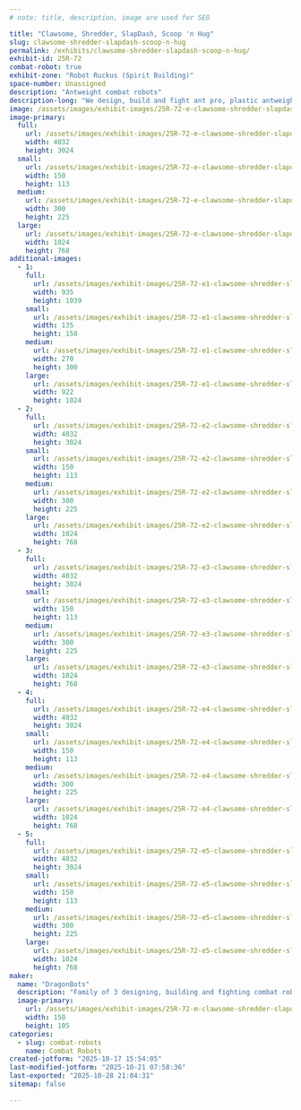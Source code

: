 ```yaml
---
# note: title, description, image are used for SEO

title: "Clawsome, Shredder, SlapDash, Scoop 'n Hug"
slug: clawsome-shredder-slapdash-scoop-n-hug
permalink: /exhibits/clawsome-shredder-slapdash-scoop-n-hug/
exhibit-id: 25R-72
combat-robot: true
exhibit-zone: "Robot Ruckus (Spirit Building)"
space-number: Unassigned
description: "Antweight combat robots"
description-long: "We design, build and fight ant pro, plastic antweight, gladiator and fairy weight bots."
image: /assets/images/exhibit-images/25R-72-e-clawsome-shredder-slapdash-scoop-n-hug-slapdash-300x225.jpeg
image-primary: 
  full:
    url: /assets/images/exhibit-images/25R-72-e-clawsome-shredder-slapdash-scoop-n-hug-slapdash-full.jpeg
    width: 4032
    height: 3024
  small:
    url: /assets/images/exhibit-images/25R-72-e-clawsome-shredder-slapdash-scoop-n-hug-slapdash-150x113.jpeg
    width: 150
    height: 113
  medium:
    url: /assets/images/exhibit-images/25R-72-e-clawsome-shredder-slapdash-scoop-n-hug-slapdash-300x225.jpeg
    width: 300
    height: 225
  large:
    url: /assets/images/exhibit-images/25R-72-e-clawsome-shredder-slapdash-scoop-n-hug-slapdash-1024x768.jpeg
    width: 1024
    height: 768
additional-images: 
  - 1:
    full:
      url: /assets/images/exhibit-images/25R-72-e1-clawsome-shredder-slapdash-scoop-n-hug-scoopnhug-full.jpeg
      width: 935
      height: 1039
    small:
      url: /assets/images/exhibit-images/25R-72-e1-clawsome-shredder-slapdash-scoop-n-hug-scoopnhug-135x150.jpeg
      width: 135
      height: 150
    medium:
      url: /assets/images/exhibit-images/25R-72-e1-clawsome-shredder-slapdash-scoop-n-hug-scoopnhug-270x300.jpeg
      width: 270
      height: 300
    large:
      url: /assets/images/exhibit-images/25R-72-e1-clawsome-shredder-slapdash-scoop-n-hug-scoopnhug-922x1024.jpeg
      width: 922
      height: 1024
  - 2:
    full:
      url: /assets/images/exhibit-images/25R-72-e2-clawsome-shredder-slapdash-scoop-n-hug-platypus-full.jpeg
      width: 4032
      height: 3024
    small:
      url: /assets/images/exhibit-images/25R-72-e2-clawsome-shredder-slapdash-scoop-n-hug-platypus-150x113.jpeg
      width: 150
      height: 113
    medium:
      url: /assets/images/exhibit-images/25R-72-e2-clawsome-shredder-slapdash-scoop-n-hug-platypus-300x225.jpeg
      width: 300
      height: 225
    large:
      url: /assets/images/exhibit-images/25R-72-e2-clawsome-shredder-slapdash-scoop-n-hug-platypus-1024x768.jpeg
      width: 1024
      height: 768
  - 3:
    full:
      url: /assets/images/exhibit-images/25R-72-e3-clawsome-shredder-slapdash-scoop-n-hug-shredder-full.jpeg
      width: 4032
      height: 3024
    small:
      url: /assets/images/exhibit-images/25R-72-e3-clawsome-shredder-slapdash-scoop-n-hug-shredder-150x113.jpeg
      width: 150
      height: 113
    medium:
      url: /assets/images/exhibit-images/25R-72-e3-clawsome-shredder-slapdash-scoop-n-hug-shredder-300x225.jpeg
      width: 300
      height: 225
    large:
      url: /assets/images/exhibit-images/25R-72-e3-clawsome-shredder-slapdash-scoop-n-hug-shredder-1024x768.jpeg
      width: 1024
      height: 768
  - 4:
    full:
      url: /assets/images/exhibit-images/25R-72-e4-clawsome-shredder-slapdash-scoop-n-hug-pixel-full.jpeg
      width: 4032
      height: 3024
    small:
      url: /assets/images/exhibit-images/25R-72-e4-clawsome-shredder-slapdash-scoop-n-hug-pixel-150x113.jpeg
      width: 150
      height: 113
    medium:
      url: /assets/images/exhibit-images/25R-72-e4-clawsome-shredder-slapdash-scoop-n-hug-pixel-300x225.jpeg
      width: 300
      height: 225
    large:
      url: /assets/images/exhibit-images/25R-72-e4-clawsome-shredder-slapdash-scoop-n-hug-pixel-1024x768.jpeg
      width: 1024
      height: 768
  - 5:
    full:
      url: /assets/images/exhibit-images/25R-72-e5-clawsome-shredder-slapdash-scoop-n-hug-clawsome-full.jpeg
      width: 4032
      height: 3024
    small:
      url: /assets/images/exhibit-images/25R-72-e5-clawsome-shredder-slapdash-scoop-n-hug-clawsome-150x113.jpeg
      width: 150
      height: 113
    medium:
      url: /assets/images/exhibit-images/25R-72-e5-clawsome-shredder-slapdash-scoop-n-hug-clawsome-300x225.jpeg
      width: 300
      height: 225
    large:
      url: /assets/images/exhibit-images/25R-72-e5-clawsome-shredder-slapdash-scoop-n-hug-clawsome-1024x768.jpeg
      width: 1024
      height: 768
maker: 
  name: "DragonBots"
  description: "Family of 3 designing, building and fighting combat robots to explore STEAM."
  image-primary:
    url: /assets/images/exhibit-images/25R-72-m-clawsome-shredder-slapdash-scoop-n-hug-dragon-300x211.jpg
    width: 150
    height: 105
categories: 
  - slug: combat-robots
    name: Combat Robots
created-jotform: "2025-10-17 15:54:05"
last-modified-jotform: "2025-10-21 07:58:36"
last-exported: "2025-10-28 21:04:31"
sitemap: false

---
```


